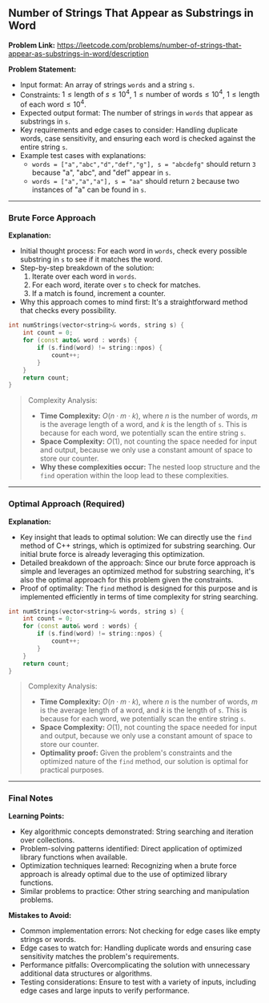 ## Number of Strings That Appear as Substrings in Word
**Problem Link:** https://leetcode.com/problems/number-of-strings-that-appear-as-substrings-in-word/description

**Problem Statement:**
- Input format: An array of strings `words` and a string `s`.
- Constraints: $1 \leq \text{length of } s \leq 10^4$, $1 \leq \text{number of words} \leq 10^4$, $1 \leq \text{length of each word} \leq 10^4$.
- Expected output format: The number of strings in `words` that appear as substrings in `s`.
- Key requirements and edge cases to consider: Handling duplicate words, case sensitivity, and ensuring each word is checked against the entire string `s`.
- Example test cases with explanations:
  - `words = ["a","abc","d","def","g"], s = "abcdefg"` should return `3` because "a", "abc", and "def" appear in `s`.
  - `words = ["a","a","a"], s = "aa"` should return `2` because two instances of "a" can be found in `s`.

---

### Brute Force Approach
**Explanation:**
- Initial thought process: For each word in `words`, check every possible substring in `s` to see if it matches the word.
- Step-by-step breakdown of the solution:
  1. Iterate over each word in `words`.
  2. For each word, iterate over `s` to check for matches.
  3. If a match is found, increment a counter.
- Why this approach comes to mind first: It's a straightforward method that checks every possibility.

```cpp
int numStrings(vector<string>& words, string s) {
    int count = 0;
    for (const auto& word : words) {
        if (s.find(word) != string::npos) {
            count++;
        }
    }
    return count;
}
```

> Complexity Analysis:
> - **Time Complexity:** $O(n \cdot m \cdot k)$, where $n$ is the number of words, $m$ is the average length of a word, and $k$ is the length of `s`. This is because for each word, we potentially scan the entire string `s`.
> - **Space Complexity:** $O(1)$, not counting the space needed for input and output, because we only use a constant amount of space to store our counter.
> - **Why these complexities occur:** The nested loop structure and the `find` operation within the loop lead to these complexities.

---

### Optimal Approach (Required)
**Explanation:**
- Key insight that leads to optimal solution: We can directly use the `find` method of C++ strings, which is optimized for substring searching. Our initial brute force is already leveraging this optimization.
- Detailed breakdown of the approach: Since our brute force approach is simple and leverages an optimized method for substring searching, it's also the optimal approach for this problem given the constraints.
- Proof of optimality: The `find` method is designed for this purpose and is implemented efficiently in terms of time complexity for string searching.

```cpp
int numStrings(vector<string>& words, string s) {
    int count = 0;
    for (const auto& word : words) {
        if (s.find(word) != string::npos) {
            count++;
        }
    }
    return count;
}
```

> Complexity Analysis:
> - **Time Complexity:** $O(n \cdot m \cdot k)$, where $n$ is the number of words, $m$ is the average length of a word, and $k$ is the length of `s`. This is because for each word, we potentially scan the entire string `s`.
> - **Space Complexity:** $O(1)$, not counting the space needed for input and output, because we only use a constant amount of space to store our counter.
> - **Optimality proof:** Given the problem's constraints and the optimized nature of the `find` method, our solution is optimal for practical purposes.

---

### Final Notes

**Learning Points:**
- Key algorithmic concepts demonstrated: String searching and iteration over collections.
- Problem-solving patterns identified: Direct application of optimized library functions when available.
- Optimization techniques learned: Recognizing when a brute force approach is already optimal due to the use of optimized library functions.
- Similar problems to practice: Other string searching and manipulation problems.

**Mistakes to Avoid:**
- Common implementation errors: Not checking for edge cases like empty strings or words.
- Edge cases to watch for: Handling duplicate words and ensuring case sensitivity matches the problem's requirements.
- Performance pitfalls: Overcomplicating the solution with unnecessary additional data structures or algorithms.
- Testing considerations: Ensure to test with a variety of inputs, including edge cases and large inputs to verify performance.